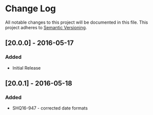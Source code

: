 # Change Log
All notable changes to this project will be documented in this file.
This project adheres to [Semantic Versioning](http://semver.org/).

## [20.0.0] - 2016-05-17
### Added
- Initial Release

## [20.0.1] - 2016-05-18
### Added
- SHQ16-947 - corrected date formats
